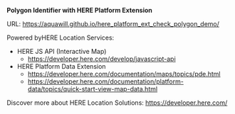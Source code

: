 **Polygon Identifier with HERE Platform Extension**

URL: https://aquawill.github.io/here_platform_ext_check_polygon_demo/

Powered byHERE Location Services:

* HERE JS API (Interactive Map)
    * https://developer.here.com/develop/javascript-api
* HERE Platform Data Extension
    * https://developer.here.com/documentation/maps/topics/pde.html
    * https://developer.here.com/documentation/platform-data/topics/quick-start-view-map-data.html

Discover more about HERE Location Solutions: https://developer.here.com/
